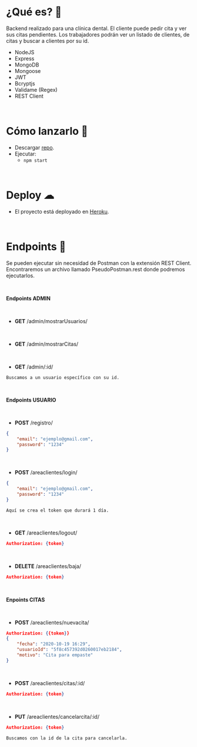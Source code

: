 # ¿Qué es? 👀

Backend realizado para una clínica dental. El cliente puede pedir cita y ver sus citas pendientes. Los trabajadores podrán ver un listado de clientes, de citas y buscar a clientes por su id.

- NodeJS
- Express
- MongoDB
- Mongoose
- JWT
- Bcryptjs
- Validame (Regex)
- REST Client

<br>

# Cómo lanzarlo 🚀

- Descargar [repo](https://github.com/RosaSabater/appCitas).
- Ejecutar:
	- `npm start`

<br>

# Deploy ☁

- El proyecto está deployado en [Heroku](https://backendcitas.herokuapp.com).

<br>

# Endpoints 📃
Se pueden ejecutar sin necesidad de Postman con la extensión REST Client.<br>
Encontraremos un archivo llamado PseudoPostman.rest donde podremos ejecutarlos.

<br>

**Endpoints ADMIN**

<br>

- **GET** /admin/mostrarUsuarios/

<br>

- **GET** /admin/mostrarCitas/

<br>

- **GET** /admin/:id/
```
Buscamos a un usuario específico con su id.
```

<br>

**Endpoints USUARIO**

<br>

- **POST** /registro/
```json
{
    "email": "ejemplo@gmail.com",
    "password": "1234"
}
```

<br>


- **POST** /areaclientes/login/
```json
{
    "email": "ejemplo@gmail.com",
    "password": "1234"
}
```
```
Aquí se crea el token que durará 1 día.
```

<br>

- **GET** /areaclientes/logout/
```json
Authorization: {token}
```

<br>

- **DELETE** /areaclientes/baja/
```json
Authorization: {token}
```

<br>

**Enpoints CITAS**

<br>

- **POST** /areaclientes/nuevacita/
```json
Authorization: {{token}}
{
    "fecha": "2020-10-19 16:29",
    "usuarioId": "5f8c457392d0260017eb2184",
    "motivo": "Cita para empaste"
}
```

<br>

- **POST** /areaclientes/citas/:id/
```json
Authorization: {token}
```

<br>

- **PUT** /areaclientes/cancelarcita/:id/
```json
Authorization: {token}
```
```
Buscamos con la id de la cita para cancelarla.
```
